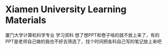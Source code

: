 # Xiamen University Learning Materials
厦门大学计算机科学专业 学习资料
想了想PPT和卷子啥的就不放上来了，有的PPT是老师自己做的我也不好去筛选了，找个时间把各科自己写的笔记放上来吧

